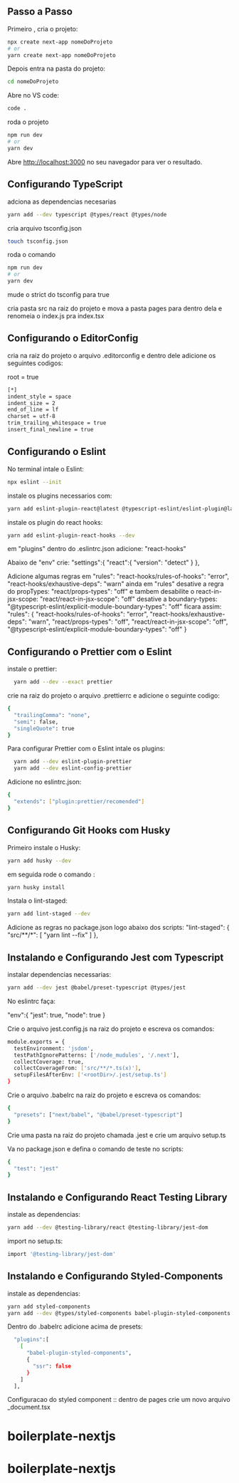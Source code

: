 
## Passo a Passo

Primeiro , cria o projeto:

```bash
npx create next-app nomeDoProjeto
# or
yarn create next-app nomeDoProjeto
```

Depois entra na pasta do projeto:
```bash
cd nomeDoProjeto
```
Abre no VS code:
```bash
code .
```
roda o projeto
```bash
npm run dev
# or
yarn dev
```

Abre [http://localhost:3000](http://localhost:3000) no seu navegador para ver o resultado.


##  Configurando TypeScript

adciona as dependencias necesarias
```bash
yarn add --dev typescript @types/react @types/node
```
cria arquivo tsconfig.json
```bash
touch tsconfig.json
```
roda o comando
```bash
npm run dev
# or
yarn dev
```

mude o strict do tsconfig para true

cria pasta src na raiz do projeto e mova a pasta pages para dentro dela e renomeia o index.js pra index.tsx

##  Configurando o EditorConfig

cria na raiz do projeto o arquivo .editorconfig e dentro dele adicione os seguintes codigos:

root = true

```bash
[*]
indent_style = space
indent_size = 2
end_of_line = lf
charset = utf-8
trim_trailing_whitespace = true
insert_final_newline = true
```

##  Configurando o Eslint

No terminal intale o Eslint:

```bash
npx eslint --init
```

instale os plugins necessarios com:

```bash
yarn add eslint-plugin-react@latest @typescript-eslint/eslint-plugin@latest @typescript-eslint/parser@latest eslint@latest
```

instale os plugin do react hooks:

```bash
yarn add eslint-plugin-react-hooks --dev
```
em "plugins" dentro do .eslintrc.json adicione:
  "react-hooks"

Abaixo de "env" crie:
 "settings":{
   "react":{
     "version": "detect"
   }
 },


Adicione algumas regras em "rules":
  "react-hooks/rules-of-hooks": "error",
  "react-hooks/exhaustive-deps": "warn"
ainda em "rules" desative a regra do propTypes:
  "react/props-types": "off"
e tambem desabilite o react-in-jsx-scope:
  "react/react-in-jsx-scope": "off"
desative a boundary-types:
  "@typescript-eslint/explicit-module-boundary-types": "off"
  ficara assim:
    "rules": {
      "react-hooks/rules-of-hooks": "error",
      "react-hooks/exhaustive-deps": "warn",
      "react/props-types": "off",
      "react/react-in-jsx-scope": "off",
      "@typescript-eslint/explicit-module-boundary-types": "off"
    }


##  Configurando o Prettier com o Eslint

instale o prettier:

```bash
  yarn add --dev --exact prettier
```
crie na raiz do projeto o arquivo .prettierrc e adicione o seguinte codigo:
```bash
{
  "trailingComma": "none",
  "semi": false,
  "singleQuote": true
}
```

Para configurar Prettier com o Eslint intale os plugins:

```bash
  yarn add --dev eslint-plugin-prettier
  yarn add --dev eslint-config-prettier
```

Adicione no eslintrc.json:
```bash
{
  "extends": ["plugin:prettier/recomended"]
}
```

##  Configurando Git Hooks com Husky

Primeiro instale o Husky:
```bash
yarn add husky --dev
```
em seguida rode o comando :
```bash
yarn husky install
```
Instala o lint-staged:

```bash
yarn add lint-staged --dev
```
Adicione as regras no package.json logo abaixo dos scripts:
"lint-staged": {
  "src/**/*": [
    "yarn lint --fix"
  ]
},


##  Instalando e Configurando Jest com Typescript

instalar dependencias necessarias:

```bash
yarn add --dev jest @babel/preset-typescript @types/jest
```

No eslintrc faça:

"env":{
  "jest": true,
  "node": true
}

Crie o arquivo jest.config.js na raiz do projeto e escreva os comandos:
```bash
module.exports = {
  testEnvironment: 'jsdom',
  testPathIgnorePatterns: ['/node_mudules', '/.next'],
  collectCoverage: true,
  collectCoverageFrom: ['src/**/*.ts(x)'],
  setupFilesAfterEnv: ['<rootDir>/.jest/setup.ts']
}
```

Crie o arquivo .babelrc na raiz do projeto e escreva os comandos:
```bash
{
  "presets": ["next/babel", "@babel/preset-typescript"]
}
```

Crie uma pasta na raiz do projeto chamada .jest e crie um arquivo setup.ts

Va no package.json e defina o comando de teste no scripts:

```bash
{
  "test": "jest"
}
```
##  Instalando e Configurando React Testing Library

instale as dependencias:

```bash
yarn add --dev @testing-library/react @testing-library/jest-dom
```
import no setup.ts:
```bash
import '@testing-library/jest-dom'
```


##  Instalando e Configurando Styled-Components

instale as dependencias:

```bash
yarn add styled-components
yarn add --dev @types/styled-components babel-plugin-styled-components
```
Dentro do .babelrc adicione acima de presets:
```bash
  "plugins":[
    [
      "babel-plugin-styled-components",
      {
        "ssr": false
      }
    ]
  ],
```
Configuracao do styled component :: dentro de pages crie um novo arquivo _document.tsx
# boilerplate-nextjs
# boilerplate-nextjs
